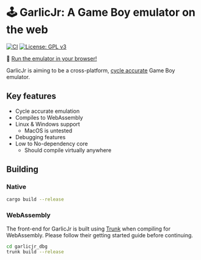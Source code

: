 # 🕹 GarlicJr: A Game Boy emulator on the web
[![CI](https://github.com/notskm/garlicjr/actions/workflows/ci.yml/badge.svg?branch=main)](https://github.com/notskm/garlicjr/actions/workflows/ci.yml)  [![License: GPL v3](https://img.shields.io/badge/License-GPLv3-blue.svg)](./COPYING)

🚀 [Run the emulator in your browser!](https://notskm.github.io/garlicjr)

GarlicJr is aiming to be a cross-platform, [cycle accurate](https://retrocomputing.stackexchange.com/a/1195) Game Boy emulator.

## Key features
- Cycle accurate emulation
- Compiles to WebAssembly
- Linux & Windows support
  - MacOS is untested
- Debugging features
- Low to No-dependency core
  - Should compile virtually anywhere

## Building

### Native
```sh
cargo build --release
```

### WebAssembly
The front-end for GarlicJr is built using [Trunk](https://trunkrs.dev/) when compiling for WebAssembly. Please follow their getting started guide before continuing.

```sh
cd garlicjr_dbg
trunk build --release
```
